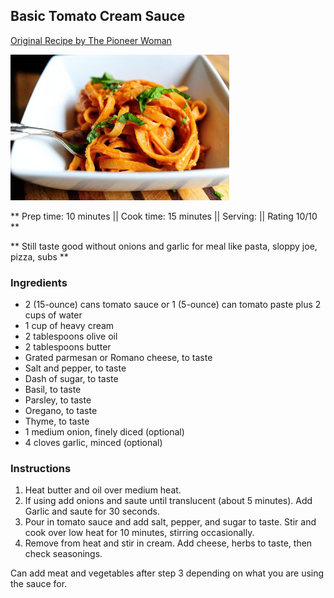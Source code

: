 ## Basic Tomato Cream Sauce

[Original Recipe by The Pioneer Woman](https://www.thepioneerwoman.com/food-cooking/recipes/a9451/pasta-with-tomato-cream-sauce/)

![Picture](../img/tomato_cream_pasta.jpg)

** Prep time: 10 minutes || Cook time: 15 minutes || Serving:  || Rating 10/10 **

** Still taste good without onions and garlic for meal like pasta, sloppy joe, pizza, subs **

### Ingredients

- 2 (15-ounce) cans tomato sauce or 1 (5-ounce) can tomato paste plus 2 cups of water
- 1 cup of heavy cream 
- 2 tablespoons olive oil
- 2 tablespoons butter
- Grated parmesan or Romano cheese, to taste
- Salt and pepper, to taste
- Dash of sugar, to taste
- Basil, to taste
- Parsley, to taste
- Oregano, to taste
- Thyme, to taste
- 1 medium onion, finely diced (optional)
- 4 cloves garlic, minced (optional)

### Instructions

1. Heat butter and oil over medium heat. 
2. If using add onions and saute until translucent (about 5 minutes). Add Garlic and saute for 30 seconds. 
3. Pour in tomato sauce and add salt, pepper, and sugar to taste. Stir and cook over low heat for 10 minutes, stirring occasionally.
4. Remove from heat and stir in cream. Add cheese, herbs to taste, then check seasonings.

Can add meat and vegetables after step 3 depending on what you are using the sauce for.
